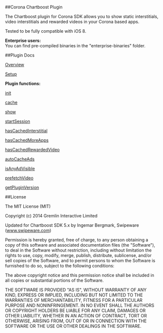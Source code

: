 ##Corona Chartboost Plugin

The Chartboost plugin for Corona SDK allows you to show static interstitials, video interstitials and rewarded videos in your Corona based apps.  

Tested to be fully compatible with iOS 8.

**Enterprise users:**  
You can find pre-compiled binaries in the "enterprise-binaries" folder.  



##Plugin Docs

[Overview](https://github.com/swipeware/CoronaChartboostPlugin/tree/modernized/docs/overview.markdown)

[Setup](https://github.com/swipeware/CoronaChartboostPlugin/tree/modernized/docs/setup.markdown)

**Plugin functions:**

[init](https://github.com/swipeware/CoronaChartboostPlugin/tree/modernized/docs/init.markdown)

[cache](https://github.com/swipeware/CoronaChartboostPlugin/tree/modernized/docs/cache.markdown)

[show](https://github.com/swipeware/CoronaChartboostPlugin/tree/modernized/docs/show.markdown)

[startSession](https://github.com/swipeware/CoronaChartboostPlugin/tree/modernized/docs/startSession.markdown)

[hasCachedInterstitial](https://github.com/swipeware/CoronaChartboostPlugin/tree/modernized/docs/hasCachedInterstitial.markdown)

[hasCachedMoreApps](https://github.com/swipeware/CoronaChartboostPlugin/tree/modernized/docs/hasCachedMoreApps.markdown)

[hasCachedRewardedVideo](https://github.com/swipeware/CoronaChartboostPlugin/tree/modernized/docs/hasCachedRewardedVideo.markdown)

[autoCacheAds](https://github.com/swipeware/CoronaChartboostPlugin/tree/modernized/docs/autoCacheAds.markdown)

[isAnyAdVisible](https://github.com/swipeware/CoronaChartboostPlugin/tree/modernized/docs/isAnyAdVisible.markdown)

[prefetchVideo](https://github.com/swipeware/CoronaChartboostPlugin/tree/modernized/docs/prefetchVideo.markdown)

[getPluginVersion](https://github.com/swipeware/CoronaChartboostPlugin/tree/modernized/docs/getPluginVersion.markdown)


##License

The MIT License (MIT)

Copyright (c) 2014 Gremlin Interactive Limited

Updated for Chartboost SDK 5.x by Ingemar Bergmark, Swipeware (www.swipeware.com)

Permission is hereby granted, free of charge, to any person obtaining a copy
of this software and associated documentation files (the "Software"), to deal
in the Software without restriction, including without limitation the rights
to use, copy, modify, merge, publish, distribute, sublicense, and/or sell
copies of the Software, and to permit persons to whom the Software is
furnished to do so, subject to the following conditions:

The above copyright notice and this permission notice shall be included in
all copies or substantial portions of the Software.

THE SOFTWARE IS PROVIDED "AS IS", WITHOUT WARRANTY OF ANY KIND, EXPRESS OR
IMPLIED, INCLUDING BUT NOT LIMITED TO THE WARRANTIES OF MERCHANTABILITY,
FITNESS FOR A PARTICULAR PURPOSE AND NONINFRINGEMENT. IN NO EVENT SHALL THE
AUTHORS OR COPYRIGHT HOLDERS BE LIABLE FOR ANY CLAIM, DAMAGES OR OTHER
LIABILITY, WHETHER IN AN ACTION OF CONTRACT, TORT OR OTHERWISE, ARISING FROM,
OUT OF OR IN CONNECTION WITH THE SOFTWARE OR THE USE OR OTHER DEALINGS IN
THE SOFTWARE.

